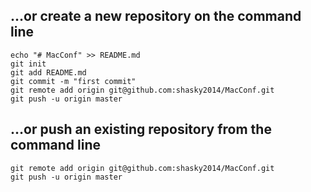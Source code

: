 ## …or create a new repository on the command line
```
echo "# MacConf" >> README.md
git init
git add README.md
git commit -m "first commit"
git remote add origin git@github.com:shasky2014/MacConf.git
git push -u origin master
```
## …or push an existing repository from the command line
```
git remote add origin git@github.com:shasky2014/MacConf.git
git push -u origin master
```



